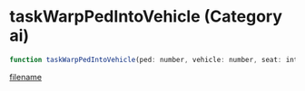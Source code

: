 # taskWarpPedIntoVehicle (Category ai)

```js
function taskWarpPedIntoVehicle(ped: number, vehicle: number, seat: int): void
```

[filename](taskWarpPedIntoVehicle_m.md ':include')